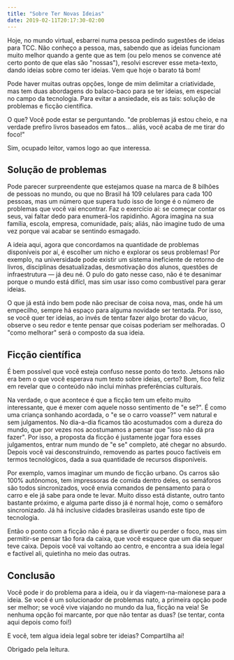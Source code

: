 ```yaml
---
title: "Sobre Ter Novas Ideias"
date: 2019-02-11T20:17:30-02:00
---
```


Hoje, no mundo virtual, esbarrei numa pessoa pedindo sugestões de ideias para TCC. Não conheço a pessoa, mas, sabendo que as ideias funcionam muito melhor quando a gente que as tem (ou pelo menos se convence até certo ponto de que elas são "nossas"), resolvi escrever esse meta-texto, dando ideias sobre como ter ideias. Vem que hoje o barato tá bom!

Pode haver muitas outras opções, longe de mim delimitar a criatividade, mas tem duas abordagens do balaco-baco para se ter ideias, em especial no campo da tecnologia. Para evitar a ansiedade, eis as tais: solução de problemas e ficção científica.

O que? Você pode estar se perguntando. "de problemas já estou cheio, e na verdade prefiro livros baseados em fatos... aliás, você acaba de me tirar do foco!"

Sim, ocupado leitor, vamos logo ao que interessa.

## Solução de problemas

Pode parecer surpreendente que estejamos quase na marca de 8 bilhões de pessoas no mundo, ou que no Brasil há 109 celulares para cada 100 pessoas, mas um número que supera tudo isso de longe é o número de problemas que você vai encontrar. Faz o exercício aí: se começar contar os seus, vai faltar dedo para enumerá-los rapidinho. Agora imagina na sua família, escola, empresa, comunidade, país; aliás, não imagine tudo de uma vez porque vai acabar se sentindo esmagado.

A ideia aqui, agora que concordamos na quantidade de problemas disponíveis por aí, é escolher um nicho e explorar os seus problemas! Por exemplo, na universidade pode existir um sistema ineficiente de retorno de livros, disciplinas desatualizadas, desmotivação dos alunos, questões de infraestrutura — já deu né. O pulo do gato nesse caso, não é te desanimar porque o mundo está difícl, mas sim usar isso como combustível para gerar ideias.

O que já está indo bem pode não precisar de coisa nova, mas, onde há um empecilho, sempre há espaço para alguma novidade ser tentada. Por isso, se você quer ter ideias, ao invés de tentar fazer algo brotar do vácuo, observe o seu redor e tente pensar que coisas poderiam ser melhoradas. O "como melhorar" será o composto da sua ideia.

## Ficção científica

É bem possível que vocẽ esteja confuso nesse ponto do texto. Jetsons não era bem o que você esperava num texto sobre ideias, certo? Bom, fico feliz em revelar que o conteúdo não inclui minhas preferências culturais.

Na verdade, o que acontece é que a ficção tem um efeito muito interessante, que é mexer com aquele nosso sentimento de "e se?". É como uma criança sonhando acordada, o "e se o carro voasse?" vem natural e sem julgamentos. No dia-a-dia ficamos tão acostumados com a dureza do mundo, que por vezes nos acostumamos a pensar que "isso não dá pra fazer". Por isso, a proposta da ficção é justamente jogar fora esses julgamentos, entrar num mundo de "e se" completo, até chegar no absurdo. Depois você vai desconstruindo, removendo as partes pouco factíveis em termos tecnológicos, dada a sua quantidade de recursos disponíveis.

Por exemplo, vamos imaginar um mundo de ficção urbano. Os carros são 100% autônomos, tem impressoras de comida dentro deles, os semáforos são todos sincronizados, você envia comandos de pensamento para o carro e ele já sabe para onde te levar. Muito disso está distante, outro tanto bastante próximo, e alguma parte disso já é normal hoje, como o semáforo sincronizado. Já há inclusive cidades brasileiras usando este tipo de tecnologia.

Então o ponto com a ficção não é para se divertir ou perder o foco, mas sim permitir-se pensar tão fora da caixa, que você esquece que um dia sequer teve caixa. Depois você vai voltando ao centro, e encontra a sua ideia legal e factível ali, quietinha no meio das outras.

## Conclusão

Você pode ir do problema para a ideia, ou ir da viagem-na-maionese para a ideia. Se você é um solucionador de problemas nato, a primeira opção pode ser melhor; se você vive viajando no mundo da lua, ficção na veia! Se nenhuma opção foi marcante, por que não tentar as duas? (se tentar, conta aqui depois como foi!)

E você, tem algua ideia legal sobre ter ideias? Compartilha aí! 

Obrigado pela leitura.
